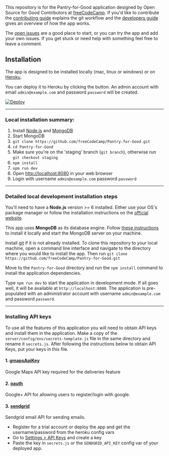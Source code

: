 This repository is for the Pantry-for-Good application designed by Open Source for Good Contributors at [freeCodeCamp](http://www.freecodecamp.com). If you'd like to contribute the [contributing guide](CONTRIBUTING.md) explains the git workflow and the [developers guide](https://github.com/freeCodeCamp/pantry-for-good/wiki/developer's-guide) gives an overview of how the app works. 

The [open issues](https://github.com/freeCodeCamp/pantry-for-good/issues) are a good place to start, or you can try the app and add your own issues. If you get stuck or need help with something feel free to leave a comment.

## Installation
The app is designed to be installed locally (mac, linux or windows) or on [Heroku](https://www.heroku.com).

You can deploy it to Heroku by clicking the button. An admin account with email `admin@example.com` and password `password` will be created.

[![Deploy](https://www.herokucdn.com/deploy/button.svg)](https://heroku.com/deploy?template=https://github.com/freeCodeCamp/Pantry-for-Good/tree/staging)

------------
### Local installation summary:
1. Install [Node.js](http://nodejs.org) and [MongoDB](https://docs.mongodb.com/manual/installation/#mongodb-community-edition)
2. Start MongoDB
3. `git clone https://github.com/freeCodeCamp/Pantry-for-Good.git`
4. `cd Pantry-for-Good`
5. Make sure you're on the 'staging' branch (`git branch`), otherwise run `git checkout staging`
6. `npm install`
7. `npm run dev`
8. Open <http://localhost:8080> in your web browser
9. Login with username `admin@example.com` password `password`

------------
### Detailed local development installation steps

You'll need to have a **Node.js** version >= 6 installed. Either use your OS's package manager or follow the installation instructions on the [official website](http://nodejs.org).

This app uses **MongoDB** as its database engine. Follow [these instructions](https://docs.mongodb.com/manual/installation/#mongodb-community-edition) to install it locally and start the MongoDB server on your machine.

Install [git](https://git-scm.com/book/en/v2/Getting-Started-Installing-Git) if it is not already installed. To clone this repository to your local machine, open a command line interface and navigate to the directory where you would like to install the app. Then run
`git clone https://github.com/freeCodeCamp/Pantry-for-Good.git`

Move to the `Pantry-for-Good` directory and run the `npm install` command to install the application dependencies.

Type `npm run dev` to start the application in development mode. If all goes well, it will be available at `http://localhost:8080`.  The application is pre-populated with an administrator account with username `admin@example.com` and password `password`.


------------
### Installing API keys

To use all the features of this application you will need to obtain API keys and install them in the application. Make a copy of the `server/config/env/secrets-template.js` file in the same directory and rename it `secrets.js`.  After following the instructions below to obtain API Keys, put your keys in this file.

#### 1. [gmapsApiKey](https://developers.google.com/maps/documentation/javascript/get-api-key)
Google Maps API key required for the deliveries feature
#### 2. [oauth](https://developers.google.com/identity/sign-in/web/devconsole-project)
Google+ API for allowing users to register/login with google.
#### 3. [sendgrid](https://sendgrid.com)
Sendgrid email API for sending emails.
- Register for a trial account or deploy the app and get the username/password from the heroku config vars
- Go to [Settings > API Keys](https://app.sendgrid.com/settings/api_keys) and create a key
- Paste the key in `secrets.js` or the `SENDGRID_API_KEY` config var of your deployed app.
